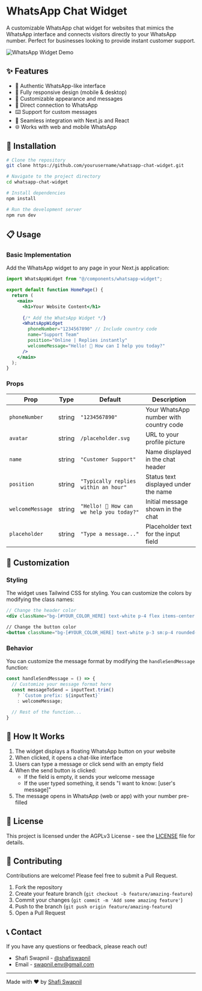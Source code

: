 # WhatsApp Chat Widget

A customizable WhatsApp chat widget for websites that mimics the WhatsApp interface and connects visitors directly to your WhatsApp number. Perfect for businesses looking to provide instant customer support.

![WhatsApp Widget Demo](./public/demo-screenshot.png)


## ✨ Features

- 💬 Authentic WhatsApp-like interface
- 📱 Fully responsive design (mobile & desktop)
- 🎨 Customizable appearance and messages
- 🔗 Direct connection to WhatsApp
- ⌨️ Support for custom messages
- 🔄 Seamless integration with Next.js and React
- 🌐 Works with web and mobile WhatsApp


## 🚀 Installation

```bash
# Clone the repository
git clone https://github.com/yourusername/whatsapp-chat-widget.git

# Navigate to the project directory
cd whatsapp-chat-widget

# Install dependencies
npm install

# Run the development server
npm run dev
```

## 📋 Usage

### Basic Implementation

Add the WhatsApp widget to any page in your Next.js application:

```jsx
import WhatsAppWidget from "@/components/whatsapp-widget";

export default function HomePage() {
  return (
    <main>
      <h1>Your Website Content</h1>
      
      {/* Add the WhatsApp Widget */}
      <WhatsAppWidget 
        phoneNumber="1234567890" // Include country code
        name="Support Team"
        position="Online | Replies instantly"
        welcomeMessage="Hello! 👋 How can I help you today?"
      />
    </main>
  );
}
```

### Props

| Prop | Type | Default | Description |
|------|------|---------|-------------|
| `phoneNumber` | string | `"1234567890"` | Your WhatsApp number with country code |
| `avatar` | string | `/placeholder.svg` | URL to your profile picture |
| `name` | string | `"Customer Support"` | Name displayed in the chat header |
| `position` | string | `"Typically replies within an hour"` | Status text displayed under the name |
| `welcomeMessage` | string | `"Hello! 👋 How can we help you today?"` | Initial message shown in the chat |
| `placeholder` | string | `"Type a message..."` | Placeholder text for the input field |


## 🎨 Customization

### Styling

The widget uses Tailwind CSS for styling. You can customize the colors by modifying the class names:

```jsx
// Change the header color
<div className="bg-[#YOUR_COLOR_HERE] text-white p-4 flex items-center justify-between">

// Change the button color
<button className="bg-[#YOUR_COLOR_HERE] text-white p-3 sm:p-4 rounded-full">
```

### Behavior

You can customize the message format by modifying the `handleSendMessage` function:

```jsx
const handleSendMessage = () => {
  // Customize your message format here
  const messageToSend = inputText.trim() 
    ? `Custom prefix: ${inputText}` 
    : welcomeMessage;
  
  // Rest of the function...
}
```

## 📱 How It Works

1. The widget displays a floating WhatsApp button on your website
2. When clicked, it opens a chat-like interface
3. Users can type a message or click send with an empty field
4. When the send button is clicked:
   - If the field is empty, it sends your welcome message
   - If the user typed something, it sends "I want to know: [user's message]"
5. The message opens in WhatsApp (web or app) with your number pre-filled


## 📄 License

This project is licensed under the AGPLv3 License - see the [LICENSE](LICENSE) file for details.


## 🤝 Contributing

Contributions are welcome! Please feel free to submit a Pull Request.

1. Fork the repository
2. Create your feature branch (`git checkout -b feature/amazing-feature`)
3. Commit your changes (`git commit -m 'Add some amazing feature'`)
4. Push to the branch (`git push origin feature/amazing-feature`)
5. Open a Pull Request


## 📞 Contact

If you have any questions or feedback, please reach out!

- Shafi Swapnil - [@shafiswapnil](https://www.linkedin.com/in/shafiswapnil/)
- Email - swapnil.env@gmail.com

---

Made with ❤️ by [Shafi Swapnil](https://github.com/shafiswapnil)

